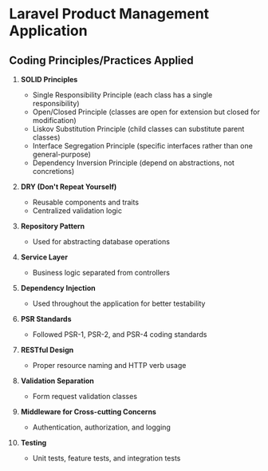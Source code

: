 # Laravel Product Management Application

## Coding Principles/Practices Applied

1. **SOLID Principles**
   - Single Responsibility Principle (each class has a single responsibility)
   - Open/Closed Principle (classes are open for extension but closed for modification)
   - Liskov Substitution Principle (child classes can substitute parent classes)
   - Interface Segregation Principle (specific interfaces rather than one general-purpose)
   - Dependency Inversion Principle (depend on abstractions, not concretions)

2. **DRY (Don't Repeat Yourself)**
   - Reusable components and traits
   - Centralized validation logic

3. **Repository Pattern**
   - Used for abstracting database operations

4. **Service Layer**
   - Business logic separated from controllers

5. **Dependency Injection**
   - Used throughout the application for better testability

6. **PSR Standards**
   - Followed PSR-1, PSR-2, and PSR-4 coding standards

7. **RESTful Design**
   - Proper resource naming and HTTP verb usage

8. **Validation Separation**
   - Form request validation classes

9. **Middleware for Cross-cutting Concerns**
   - Authentication, authorization, and logging

10. **Testing**
    - Unit tests, feature tests, and integration tests